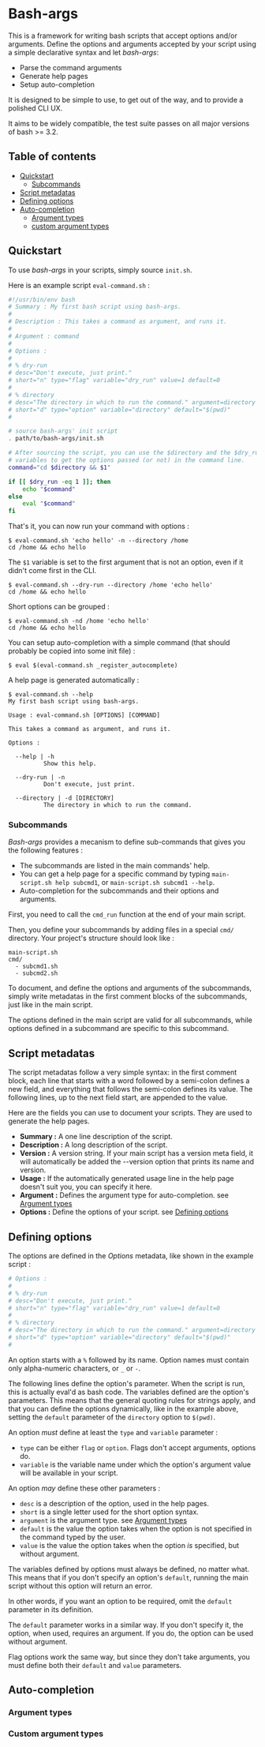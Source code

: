 Bash-args
=========

This is a framework for writing bash scripts that accept options and/or
arguments. Define the options and arguments accepted by your script using a
simple declarative syntax and let _bash-args_:

- Parse the command arguments
- Generate help pages
- Setup auto-completion

It is designed to be simple to use, to get out of the way, and to provide a
polished CLI UX.

It aims to be widely compatible, the test suite passes on all major versions of
bash >= 3.2.


Table of contents
----------

- [Quickstart](#quickstart)
  - [Subcommands](#subcommands)
- [Script metadatas](#script-metadatas)
- [Defining options](#defining-options)
- [Auto-completion](#auto-completion)
  - [Argument types](#argument-types)
  - [custom argument types](#custom-argument-types)


Quickstart
----------

To use _bash-args_ in your scripts, simply source `init.sh`.

Here is an example script `eval-command.sh` :

```bash
#!/usr/bin/env bash
# Summary : My first bash script using bash-args.
#
# Description : This takes a command as argument, and runs it.
#
# Argument : command
#
# Options :
#
# % dry-run
# desc="Don't execute, just print."
# short="n" type="flag" variable="dry_run" value=1 default=0
#
# % directory
# desc="The directory in which to run the command." argument=directory
# short="d" type="option" variable="directory" default="$(pwd)"
#

# source bash-args' init script
. path/to/bash-args/init.sh

# After sourcing the script, you can use the $directory and the $dry_run
# variables to get the options passed (or not) in the command line.
command="cd $directory && $1"

if [[ $dry_run -eq 1 ]]; then
    echo "$command"
else
    eval "$command"
fi
```

That's it, you can now run your command with options :

```
$ eval-command.sh 'echo hello' -n --directory /home
cd /home && echo hello
```

The `$1` variable is set to the first argument that is not an option, even if it
didn't come first in the CLI.

```
$ eval-command.sh --dry-run --directory /home 'echo hello'
cd /home && echo hello
```
Short options can be grouped :

```
$ eval-command.sh -nd /home 'echo hello'
cd /home && echo hello
```

You can setup auto-completion with a simple command (that should probably be
copied into some init file) :

```
$ eval $(eval-command.sh _register_autocomplete)
```

A help page is generated automatically :

```
$ eval-command.sh --help
My first bash script using bash-args.

Usage : eval-command.sh [OPTIONS] [COMMAND]

This takes a command as argument, and runs it.

Options :

  --help | -h
          Show this help.

  --dry-run | -n
          Don't execute, just print.

  --directory | -d [DIRECTORY]
          The directory in which to run the command.
```


### Subcommands ###

_Bash-args_ provides a mecanism to define sub-commands that gives you the
following features :

- The subcommands are listed in the main commands' help.
- You can get a help page for a specific command by typing `main-script.sh help
  subcmd1`, or `main-script.sh subcmd1 --help`.
- Auto-completion for the subcommands and their options and arguments.

First, you need to call the `cmd_run` function at the end of your main script.

Then, you define your subcommands by adding files in a special `cmd/` directory.
Your project's structure should look like :

```
main-script.sh
cmd/
  - subcmd1.sh
  - subcmd2.sh
```

To document, and define the options and arguments of the subcommands, simply
write metadatas in the first comment blocks of the subcommands, just like in the
main script.

The options defined in the main script are valid for all subcommands, while
options defined in a subcommand are specific to this subcommand.


Script metadatas
-------------

The script metadatas follow a very simple syntax: in the first comment block,
each line that starts with a word followed by a semi-colon defines a new field,
and everything that follows the semi-colon defines its value. The following
lines, up to the next field start, are appended to the value.

Here are the fields you can use to document your scripts. They are used to
generate the help pages.

- **Summary :** A one line description of the script.
- **Description :** A long description of the script.
- **Version :** A version string. If your main script has a version meta field, it
  will automatically be added the --version option that prints its name and
  version.
- **Usage :** If the automatically generated usage line in the help page doesn't
  suit you, you can specify it here.
- **Argument :** Defines the argument type for auto-completion. see [Argument types](#argument-types)
- **Options :** Define the options of your script. see [Defining options](#defining-options)


Defining options
----------------

The options are defined in the *Options* metadata, like shown in the example
script :

```bash
# Options :
#
# % dry-run
# desc="Don't execute, just print."
# short="n" type="flag" variable="dry_run" value=1 default=0
#
# % directory
# desc="The directory in which to run the command." argument=directory
# short="d" type="option" variable="directory" default="$(pwd)"
#
```

An option starts with a `%` followed by its name. Option names must contain only
alpha-numeric characters, or `_` or `-`.

The following lines define the option's parameter. When the script is run, this
is actually eval'd as bash code. The variables defined are the option's
parameters. This means that the general quoting rules for strings apply, and
that you can define the options dynamically, like in the example above, setting
the `default` parameter of the `directory` option to `$(pwd)`.

An option *must* define at least the `type` and `variable` parameter :

- `type` can be either `flag` or `option`. Flags don't accept arguments, options
  do.
- `variable` is the variable name under which the option's argument value will
  be available in your script.

An option *may* define these other parameters :

- `desc` is a description of the option, used in the help pages.
- `short` is a single letter used for the short option syntax.
- `argument` is the argument type. see [Argument types](#argument-types)
- `default` is the value the option takes when the option is not specified in
  the command typed by the user.
- `value` is the value the option takes when the option *is* specified, but
  without argument.

The variables defined by options must always be defined, no matter what. This
means that if you don't specify an option's `default`, running the main script
without this option will return an error.

In other words, if you want an option to be required, omit the `default`
parameter in its definition.

The `default` parameter works in a similar way. If you don't specify it, the
option, when used, requires an argument. If you do, the option can be used
without argument.

Flag options work the same way, but since they don't take arguments, you must
define both their `default` and `value` parameters.


Auto-completion
---------------

### Argument types ###

### Custom argument types ###

